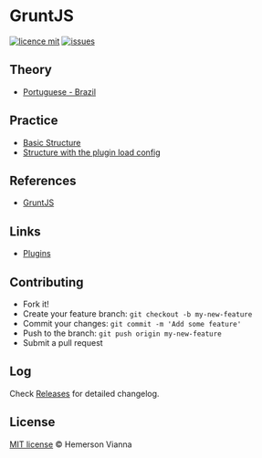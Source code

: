 # GruntJS

[![licence mit](https://img.shields.io/badge/license-MIT-blue.svg?style=flat-square)](http://hemersonvianna.mit-license.org/)
[![issues](https://img.shields.io/github/issues/descco-tools/knowledge-gruntjs.svg?style=flat-square)](https://github.com/descco-tools/knowledge-gruntjs/issues)

## Theory

- [Portuguese - Brazil](theory/pt_BR/)

## Practice

- [Basic Structure](practice/basic-structure/)
- [Structure with the plugin load config](practice/structure-load-config/)

## References

- [GruntJS](http://gruntjs.com/)

## Links

- [Plugins](http://gruntjs.com/plugins)

## Contributing

- Fork it!
- Create your feature branch: `git checkout -b my-new-feature`
- Commit your changes: `git commit -m 'Add some feature'`
- Push to the branch: `git push origin my-new-feature`
- Submit a pull request

## Log

Check [Releases](https://github.com/descco-tools/knowledge-gruntjs/releases) for detailed changelog.

## License

[MIT license](http://hemersonvianna.mit-license.org/) © Hemerson Vianna
